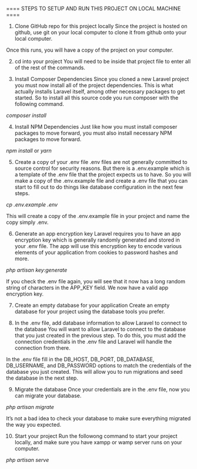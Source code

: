 ==== STEPS TO SETUP AND RUN THIS PROJECT ON LOCAL MACHINE ====

1. Clone GitHub repo for this project locally
Since the project is hosted on github, use git on your local computer to clone it from github onto your local computer.

Once this runs, you will have a copy of the project on your computer.

2. cd into your project
You will need to be inside that project file to enter all of the rest of the commands.

3. Install Composer Dependencies
Since you cloned a new Laravel project you must now install all of the project dependencies. This is what actually installs Laravel itself, among other necessary packages to get started.
So to install all this source code you run composer with the following command.

*composer install*

4. Install NPM Dependencies
Just like how you must install composer packages to move forward, you must also install necessary NPM packages to move forward.

*npm install*
or
*yarn*

5. Create a copy of your .env file
.env files are not generally committed to source control for security reasons. But there is a .env.example which is a template of the .env file that the project expects us to have. So you will make a copy of the .env.example file and create a .env file that you can start to fill out to do things like database configuration in the next few steps.

*cp .env.example .env*

This will create a copy of the .env.example file in your project and name the copy simply .env.

6. Generate an app encryption key
Laravel requires you to have an app encryption key which is generally randomly generated and stored in your .env file. The app will use this encryption key to encode various elements of your application from cookies to password hashes and more.

*php artisan key:generate*

If you check the .env file again, you will see that it now has a long random string of characters in the APP_KEY field. We now have a valid app encryption key.

7. Create an empty database for your application
Create an empty database for your project using the database tools you prefer.

8. In the .env file, add database information to allow Laravel to connect to the database
You will want to allow Laravel to connect to the database that you just created in the previous step. To do this, you must add the connection credentials in the .env file and Laravel will handle the connection from there.

In the .env file fill in the DB_HOST, DB_PORT, DB_DATABASE, DB_USERNAME, and DB_PASSWORD options to match the credentials of the database you just created. This will allow you to run migrations and seed the database in the next step.

9. Migrate the database
Once your credentials are in the .env file, now you can migrate your database.

*php artisan migrate*

It’s not a bad idea to check your database to make sure everything migrated the way you expected.

10. Start your project
Run the followong command to start your project locally, and make sure you have xampp or wamp server runs on your computer.

*php artisan serve*
